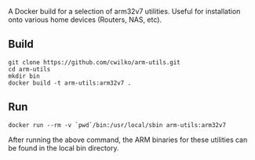 A Docker build for a selection of arm32v7 utilities. Useful for installation onto various home devices (Routers, NAS, etc).

## Build

    git clone https://github.com/cwilko/arm-utils.git 
    cd arm-utils
    mkdir bin
    docker build -t arm-utils:arm32v7 .

## Run

    docker run --rm -v `pwd`/bin:/usr/local/sbin arm-utils:arm32v7

After running the above command, the ARM binaries for these utilities can be found in the local bin directory.